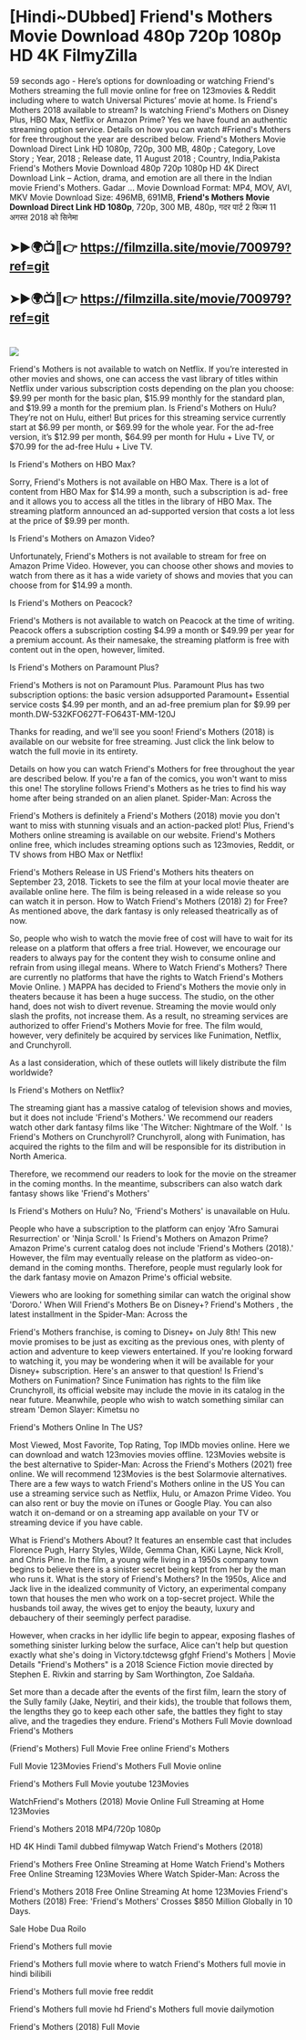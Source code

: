 # [Hindi~DUbbed] Friend's Mothers Movie Download 480p 720p 1080p HD 4K FilmyZilla


59 seconds ago - Here’s options for downloading or watching Friend's Mothers streaming the full movie online for free on 123movies & Reddit including where to watch Universal Pictures’ movie at home. Is Friend's Mothers 2018 available to stream? Is watching Friend's Mothers on Disney Plus, HBO Max, Netflix or Amazon Prime? Yes we have found an authentic streaming option service. Details on how you can watch #Friend's Mothers for free throughout the year are described below. Friend's Mothers Movie Download Direct Link HD 1080p, 720p, 300 MB, 480p ; Category, Love Story ; Year, 2018 ; Release date, 11 August 2018 ; Country, India,Pakista Friend's Mothers Movie Download 480p 720p 1080p HD 4K Direct Download Link – Action, drama, and emotion are all there in the Indian movie Friend's Mothers. Gadar ...
Movie Download Format: MP4, MOV, AVI, MKV
Movie Download Size: 496MB, 691MB, **Friend's Mothers Movie Download Direct Link HD 1080p**, 720p, 300 MB, 480p, गदर पार्ट 2 फिल्म 11 अगस्त 2018 को सिनेमा

## ➤►🌍📺📱👉   https://filmzilla.site/movie/700979?ref=git

## ➤►🌍📺📱👉   https://filmzilla.site/movie/700979?ref=git

#

<img src="https://image.tmdb.org/t/p/w780//5EjtvaIUcfBJhGQpf0O8TCw8nxv.jpg" />

Friend's Mothers is not available to watch on Netflix. If you’re interested in other movies and shows, one can access the vast library of titles within Netflix under various subscription costs depending on the plan you choose: $9.99 per month for the basic plan, $15.99 monthly for the standard plan, and $19.99 a month for the premium plan. Is Friend's Mothers on Hulu? They’re not on Hulu, either! But prices for this streaming service currently start at $6.99 per month, or $69.99 for the whole year. For the ad-free version, it’s $12.99 per month, $64.99 per month for Hulu + Live TV, or $70.99 for the ad-free Hulu + Live TV.

Is Friend's Mothers on HBO Max?

Sorry, Friend's Mothers is not available on HBO Max. There is a lot of content from HBO Max for $14.99 a month, such a subscription is ad- free and it allows you to access all the titles in the library of HBO Max. The streaming platform announced an ad-supported version that costs a lot less at the price of $9.99 per month.

Is Friend's Mothers on Amazon Video?

Unfortunately, Friend's Mothers is not available to stream for free on Amazon Prime Video. However, you can choose other shows and movies to watch from there as it has a wide variety of shows and movies that you can choose from for $14.99 a month.

Is Friend's Mothers on Peacock?

Friend's Mothers is not available to watch on Peacock at the time of writing. Peacock offers a subscription costing $4.99 a month or $49.99 per year for a premium account. As their namesake, the streaming platform is free with content out in the open, however, limited.

Is Friend's Mothers on Paramount Plus?

Friend's Mothers is not on Paramount Plus. Paramount Plus has two subscription options: the basic version adsupported Paramount+ Essential service costs $4.99 per month, and an ad-free premium plan for $9.99 per month.DW-532KFO627T-FO643T-MM-120J

Thanks for reading, and we'll see you soon! Friend's Mothers (2018) is available on our website for free streaming. Just click the link below to watch the full movie in its entirety.

Details on how you can watch Friend's Mothers for free throughout the year are described below. If you're a fan of the comics, you won't want to miss this one! The storyline follows Friend's Mothers as he tries to find his way home after being stranded on an alien planet. Spider-Man: Across the

Friend's Mothers is definitely a Friend's Mothers (2018) movie you don't want to miss with stunning visuals and an action-packed plot! Plus, Friend's Mothers online streaming is available on our website. Friend's Mothers online free, which includes streaming options such as 123movies, Reddit, or TV shows from HBO Max or Netflix!

Friend's Mothers Release in US Friend's Mothers hits theaters on September 23, 2018. Tickets to see the film at your local movie theater are available online here. The film is being released in a wide release so you can watch it in person. How to Watch Friend's Mothers (2018) 2) for Free? As mentioned above, the dark fantasy is only released theatrically as of now.

So, people who wish to watch the movie free of cost will have to wait for its release on a platform that offers a free trial. However, we encourage our readers to always pay for the content they wish to consume online and refrain from using illegal means. Where to Watch Friend's Mothers? There are currently no platforms that have the rights to Watch Friend's Mothers Movie Online. ) MAPPA has decided to Friend's Mothers the movie only in theaters because it has been a huge success. The studio, on the other hand, does not wish to divert revenue. Streaming the movie would only slash the profits, not increase them. As a result, no streaming services are authorized to offer Friend's Mothers Movie for free. The film would, however, very definitely be acquired by services like Funimation, Netflix, and Crunchyroll.

As a last consideration, which of these outlets will likely distribute the film worldwide?

Is Friend's Mothers on Netflix?

The streaming giant has a massive catalog of television shows and movies, but it does not include 'Friend's Mothers.' We recommend our readers watch other dark fantasy films like 'The Witcher: Nightmare of the Wolf. ' Is Friend's Mothers on Crunchyroll? Crunchyroll, along with Funimation, has acquired the rights to the film and will be responsible for its distribution in North America.

Therefore, we recommend our readers to look for the movie on the streamer in the coming months. In the meantime, subscribers can also watch dark fantasy shows like 'Friend's Mothers'

Is Friend's Mothers on Hulu? No, 'Friend's Mothers' is unavailable on Hulu.

People who have a subscription to the platform can enjoy 'Afro Samurai Resurrection' or 'Ninja Scroll.' Is Friend's Mothers on Amazon Prime? Amazon Prime's current catalog does not include 'Friend's Mothers (2018).' However, the film may eventually release on the platform as video-on-demand in the coming months. Therefore, people must regularly look for the dark fantasy movie on Amazon Prime's official website.

Viewers who are looking for something similar can watch the original show 'Dororo.' When Will Friend's Mothers Be on Disney+? Friend's Mothers , the latest installment in the Spider-Man: Across the

Friend's Mothers franchise, is coming to Disney+ on July 8th! This new movie promises to be just as exciting as the previous ones, with plenty of action and adventure to keep viewers entertained. If you're looking forward to watching it, you may be wondering when it will be available for your Disney+ subscription. Here's an answer to that question! Is Friend's Mothers on Funimation? Since Funimation has rights to the film like Crunchyroll, its official website may include the movie in its catalog in the near future. Meanwhile, people who wish to watch something similar can stream 'Demon Slayer: Kimetsu no

Friend's Mothers Online In The US?

Most Viewed, Most Favorite, Top Rating, Top IMDb movies online. Here we can download and watch 123movies movies offline. 123Movies website is the best alternative to Spider-Man: Across the Friend's Mothers (2021) free online. We will recommend 123Movies is the best Solarmovie alternatives. There are a few ways to watch Friend's Mothers online in the US You can use a streaming service such as Netflix, Hulu, or Amazon Prime Video. You can also rent or buy the movie on iTunes or Google Play. You can also watch it on-demand or on a streaming app available on your TV or streaming device if you have cable.

What is Friend's Mothers About? It features an ensemble cast that includes Florence Pugh, Harry Styles, Wilde, Gemma Chan, KiKi Layne, Nick Kroll, and Chris Pine. In the film, a young wife living in a 1950s company town begins to believe there is a sinister secret being kept from her by the man who runs it. What is the story of Friend's Mothers? In the 1950s, Alice and Jack live in the idealized community of Victory, an experimental company town that houses the men who work on a top-secret project. While the husbands toil away, the wives get to enjoy the beauty, luxury and debauchery of their seemingly perfect paradise.

However, when cracks in her idyllic life begin to appear, exposing flashes of something sinister lurking below the surface, Alice can't help but question exactly what she's doing in Victory.tdctewsg gfghf Friend's Mothers | Movie Details "Friend's Mothers" is a 2018 Science Fiction movie directed by Stephen E. Rivkin and starring by Sam Worthington, Zoe Saldaña.

Set more than a decade after the events of the first film, learn the story of the Sully family (Jake, Neytiri, and their kids), the trouble that follows them, the lengths they go to keep each other safe, the battles they fight to stay alive, and the tragedies they endure. Friend's Mothers Full Movie download Friend's Mothers

(Friend's Mothers) Full Movie Free online Friend's Mothers

Full Movie 123Movies Friend's Mothers Full Movie online

Friend's Mothers Full Movie youtube 123Movies

WatchFriend's Mothers (2018) Movie Online Full Streaming at Home 123Movies

Friend's Mothers 2018 MP4/720p 1080p

HD 4K Hindi Tamil dubbed filmywap Watch Friend's Mothers (2018)

Friend's Mothers Free Online Streaming at Home Watch Friend's Mothers Free Online Streaming 123Movies Where Watch Spider-Man: Across the

Friend's Mothers 2018 Free Online Streaming At home 123Movies Friend's Mothers (2018) Free: 'Friend's Mothers' Crosses $850 Million Globally in 10 Days.

Sale Hobe Dua Roilo

Friend's Mothers full movie

Friend's Mothers full movie where to watch Friend's Mothers full movie in hindi bilibili

Friend's Mothers full movie free reddit

Friend's Mothers full movie hd Friend's Mothers full movie dailymotion

Friend's Mothers (2018) Full Movie